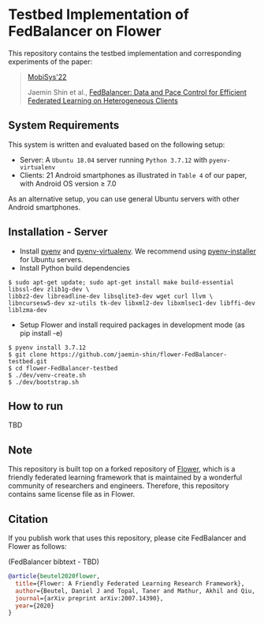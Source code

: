 # Testbed Implementation of FedBalancer on Flower

This repository contains the testbed implementation and corresponding experiments of the paper:

> [MobiSys'22](https://www.sigmobile.org/mobisys/2022/)
> 
> Jaemin Shin et al., [FedBalancer: Data and Pace Control for Efficient Federated Learning on Heterogeneous Clients](https://arxiv.org/abs/2201.01601)

## System Requirements

This system is written and evaluated based on the following setup:
- Server: A ```Ubuntu 18.04``` server running ```Python 3.7.12``` with ```pyenv-virtualenv```
- Clients: 21 Android smartphones as illustrated in ```Table 4``` of our paper, with Android OS version $\geq$ 7.0

As an alternative setup, you can use general Ubuntu servers with other Android smartphones.

## Installation - Server

- Install [pyenv](https://github.com/pyenv/pyenv) and [pyenv-virtualenv](https://github.com/pyenv/pyenv-virtualenv). We recommend using [pyenv-installer](https://github.com/pyenv/pyenv-installer) for Ubuntu servers.
- Install Python build dependencies
```
$ sudo apt-get update; sudo apt-get install make build-essential libssl-dev zlib1g-dev \
libbz2-dev libreadline-dev libsqlite3-dev wget curl llvm \
libncursesw5-dev xz-utils tk-dev libxml2-dev libxmlsec1-dev libffi-dev liblzma-dev
```
- Setup Flower and install required packages in development mode (as pip install -e)
```
$ pyenv install 3.7.12
$ git clone https://github.com/jaemin-shin/flower-FedBalancer-testbed.git
$ cd flower-FedBalancer-testbed
$ ./dev/venv-create.sh
$ ./dev/bootstrap.sh
```

<!-- We recommend you to setup Python environment using ```pyenv-virtualenv``` based on ```Developer Machine Setup``` in this [link](https://flower.dev/docs/getting-started-for-contributors.html) as follows: -->

## How to run

TBD

## Note

This repository is built top on a forked repository of [Flower](https://github.com/adap/flower), which is a friendly federated learning framework that is maintained by a wonderful community of researchers and engineers. Therefore, this repository contains same license file as in Flower. 

## Citation

If you publish work that uses this repository, please cite FedBalancer and Flower as follows:

(FedBalancer bibtext - TBD)

```bibtex
@article{beutel2020flower,
  title={Flower: A Friendly Federated Learning Research Framework},
  author={Beutel, Daniel J and Topal, Taner and Mathur, Akhil and Qiu, Xinchi and Parcollet, Titouan and Lane, Nicholas D},
  journal={arXiv preprint arXiv:2007.14390},
  year={2020}
}
```
